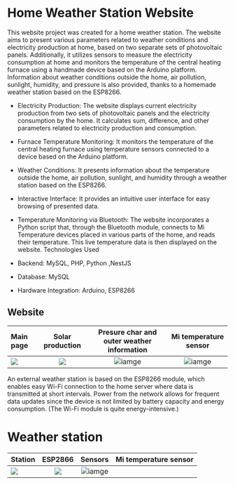 # Home Weather Station Website

This website project was created for a home weather station. The website aims to present various parameters related to weather conditions and electricity production at home, based on two separate sets of photovoltaic panels. Additionally, it utilizes sensors to measure the electricity consumption at home and monitors the temperature of the central heating furnace using a handmade device based on the Arduino platform. Information about weather conditions outside the home, air pollution, sunlight, humidity, and pressure is also provided, thanks to a homemade weather station based on the ESP8266.

* Electricity Production: The website displays current electricity production from two sets of photovoltaic panels and the electricity consumption by the home. It calculates sum, difference, and other parameters related to electricity production and consumption.
* Furnace Temperature Monitoring: It monitors the temperature of the central heating furnace using temperature sensors connected to a device based on the Arduino platform.
* Weather Conditions: It presents information about the temperature outside the home, air pollution, sunlight, and humidity through a weather station based on the ESP8266.
* Interactive Interface: It provides an intuitive user interface for easy browsing of presented data.
* Temperature Monitoring via Bluetooth: The website incorporates a Python script that, through the Bluetooth module, connects to Mi Temperature devices placed in various parts of the home, and reads their temperature. This live temperature data is then displayed on the website.
Technologies Used

* Backend: MySQL, PHP, Python ,NestJS
* Database: MySQL
* Hardware Integration: Arduino, ESP8266

## Website

| Main page        | Solar production           | Presure char and outer weather information  |Mi temperature sensor|
|:------------- |:-------------:|:-----:|:-----:| 
|![](https://github.com/AlfaGruisPL/StacjaDomowa/blob/master/src/assets/readme/website1.png)|![](https://github.com/AlfaGruisPL/StacjaDomowa/blob/master/src/assets/readme/website2.png)|![iamge](https://github.com/AlfaGruisPL/StacjaDomowa/blob/master/src/assets/readme/website3.png)|![iamge](https://github.com/AlfaGruisPL/StacjaDomowa/blob/master/src/assets/readme/website4.png)


An external weather station is based on the ESP8266 module, which enables easy Wi-Fi connection to the home server where data is transmitted at short intervals. Power from the network allows for frequent data updates since the device is not limited by battery capacity and energy consumption. (The Wi-Fi module is quite energy-intensive.)

# Weather station
| Station | ESP2866           | Sensors  |Mi temperature sensor|
|:------------- |:-------------:|:-----:|:-----:| 
|![](https://github.com/AlfaGruisPL/StacjaDomowa/blob/master/src/assets/readme/zdj1.jpg)|![](https://github.com/AlfaGruisPL/StacjaDomowa/blob/master/src/assets/readme/zdj2.jpg)|![iamge](https://github.com/AlfaGruisPL/StacjaDomowa/blob/master/src/assets/readme/zdj3.jpg)


 
